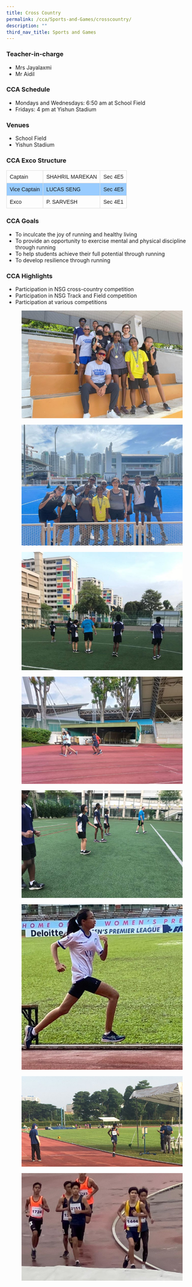 ```yaml
---
title: Cross Country
permalink: /cca/Sports-and-Games/crosscountry/
description: ""
third_nav_title: Sports and Games
---
```

### Teacher-in-charge
* Mrs Jayalaxmi
* Mr Aidil

### CCA Schedule
* Mondays and Wednesdays: 6:50 am at School Field
* Fridays: 4 pm at Yishun Stadium


### Venues
* School Field
* Yishun Stadium


### CCA Exco Structure

<style>
table {
  font-family: arial, sans-serif;
  border-collapse: collapse;
  width: 100%;
}

td, th {
  border: 1px solid #dddddd;
  text-align: left;
  padding: 8px;
}

tr:nth-child(even) {
  background-color: #99ccff;
}
</style>


|  |  |  |
| -------- | -------- | -------- |
| Captain     | SHAHRIL MAREKAN | Sec 4E5     |
| Vice Captain    | LUCAS SENG | Sec 4E5     |
|  Exco     |  P. SARVESH     | Sec 4E1    |

### CCA Goals

* To inculcate the joy of running and healthy living
* To provide an opportunity to exercise mental and physical discipline through running
* To help students achieve their full potential through running
* To develop resilience through running

### CCA Highlights

* Participation in NSG cross-country competition
* Participation in NSG Track and Field competition
* Participation at various competitions

<figure><img src="/images/StudDevelopment/CCAs/SportsGames/Cross%20Country/cc-1.jpg"></figure>

<figure><img src="/images/StudDevelopment/CCAs/SportsGames/Cross%20Country/cc-2.jpg"></figure>

<figure><img src="/images/StudDevelopment/CCAs/SportsGames/Cross%20Country/cc-3.jpg"></figure>

<figure><img src="/images/StudDevelopment/CCAs/SportsGames/Cross%20Country/cc-4.jpg"></figure>

<figure><img src="/images/StudDevelopment/CCAs/SportsGames/Cross%20Country/cc-5.jpg"></figure>

<figure><img src="/images/StudDevelopment/CCAs/SportsGames/Cross%20Country/cc-6.jpg"></figure>

<figure><img src="/images/StudDevelopment/CCAs/SportsGames/Cross%20Country/cc-7.jpeg"></figure>

<figure><img src="/images/StudDevelopment/CCAs/SportsGames/Cross%20Country/cc-8.jpeg"></figure>